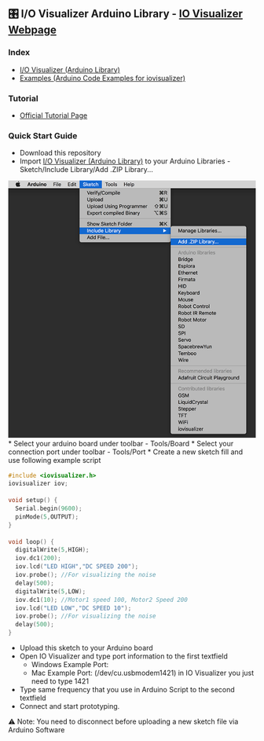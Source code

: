 ## 🎛 I/O Visualizer Arduino Library - [IO Visualizer Webpage](http://iovisualizer.com)

### Index
- [I/O Visualizer (Arduino Library)](iovisualizer/)
- [Examples (Arduino Code Examples for iovisualizer)](examples/)

### Tutorial
* [Official Tutorial Page](http://iovisualizer.com/docs.html)

### Quick Start Guide
* Download this repository
* Import [I/O Visualizer (Arduino Library)](iovisualizer/) to your Arduino Libraries - Sketch/Include Library/Add .ZIP Library...
<img src="Images/ImportLibrary.png" width="600">
* Select your arduino board under toolbar - Tools/Board
* Select your connection port under toolbar - Tools/Port
* Create a new sketch fill and use following example script

```cpp
#include <iovisualizer.h>
iovisualizer iov;
 
void setup() {
  Serial.begin(9600);
  pinMode(5,OUTPUT);
}
 
void loop() {
  digitalWrite(5,HIGH);
  iov.dc1(200);
  iov.lcd("LED HIGH","DC SPEED 200");
  iov.probe(); //For visualizing the noise
  delay(500);
  digitalWrite(5,LOW);
  iov.dc1(10); //Motor1 speed 100, Motor2 Speed 200
  iov.lcd("LED LOW","DC SPEED 10");
  iov.probe(); //For visualizing the noise
  delay(500);
}
```

* Upload this sketch to your Arduino board
* Open IO Visualizer and type port information to the first textfield
  * Windows Example Port:
  * Mac Example Port: (/dev/cu.usbmodem1421) in IO Visualizer you just need to type 1421
* Type same frequency that you use in Arduino Script to the second textfield
* Connect and start prototyping.

⚠️ Note: You need to disconnect before uploading a new sketch file via Arduino Software

